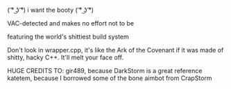 ﻿( ͡° ͜ʖ ͡°) i want the booty ( ͡° ͜ʖ ͡°)

VAC-detected and makes no effort not to be

featuring the world's shittiest build system

Don't look in wrapper.cpp, it's like the Ark of the Covenant if it was made of shitty, hacky C++. It'll melt your face off. 

HUGE CREDITS TO: gir489, because DarkStorm is a great reference
katetem, because I borrowed some of the bone aimbot from CrapStorm

